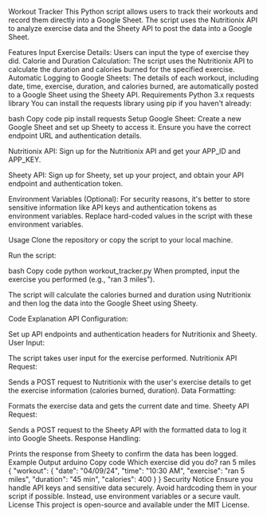 Workout Tracker
This Python script allows users to track their workouts and record them directly into a Google Sheet. The script uses the Nutritionix API to analyze exercise data and the Sheety API to post the data into a Google Sheet.

Features
Input Exercise Details: Users can input the type of exercise they did.
Calorie and Duration Calculation: The script uses the Nutritionix API to calculate the duration and calories burned for the specified exercise.
Automatic Logging to Google Sheets: The details of each workout, including date, time, exercise, duration, and calories burned, are automatically posted to a Google Sheet using the Sheety API.
Requirements
Python 3.x
requests library
You can install the requests library using pip if you haven't already:

bash
Copy code
pip install requests
Setup
Google Sheet: Create a new Google Sheet and set up Sheety to access it. Ensure you have the correct endpoint URL and authentication details.

Nutritionix API: Sign up for the Nutritionix API and get your APP_ID and APP_KEY.

Sheety API: Sign up for Sheety, set up your project, and obtain your API endpoint and authentication token.

Environment Variables (Optional): For security reasons, it's better to store sensitive information like API keys and authentication tokens as environment variables. Replace hard-coded values in the script with these environment variables.

Usage
Clone the repository or copy the script to your local machine.

Run the script:

bash
Copy code
python workout_tracker.py
When prompted, input the exercise you performed (e.g., "ran 3 miles").

The script will calculate the calories burned and duration using Nutritionix and then log the data into the Google Sheet using Sheety.

Code Explanation
API Configuration:

Set up API endpoints and authentication headers for Nutritionix and Sheety.
User Input:

The script takes user input for the exercise performed.
Nutritionix API Request:

Sends a POST request to Nutritionix with the user's exercise details to get the exercise information (calories burned, duration).
Data Formatting:

Formats the exercise data and gets the current date and time.
Sheety API Request:

Sends a POST request to the Sheety API with the formatted data to log it into Google Sheets.
Response Handling:

Prints the response from Sheety to confirm the data has been logged.
Example Output
arduino
Copy code
Which exercise did you do? ran 5 miles
{
  "workout": {
    "date": "04/09/24",
    "time": "10:30 AM",
    "exercise": "ran 5 miles",
    "duration": "45 min",
    "calories": 400
  }
}
Security Notice
Ensure you handle API keys and sensitive data securely. Avoid hardcoding them in your script if possible. Instead, use environment variables or a secure vault.
License
This project is open-source and available under the MIT License.
